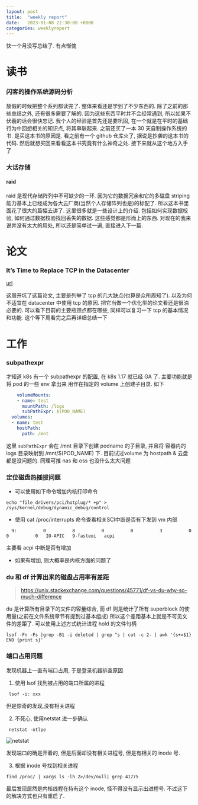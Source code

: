 ```yaml
---
layout: post
title:  "weekly report"
date:   2023-01-08 22:30:08 +0800
categories: weeklyreport
---
```


快一个月没写总结了. 有点惭愧

# 读书

### 闪客的操作系统源码分析

放假的时候把整个系列都读完了. 整体来看还是学到了不少东西的. 除了之前的那些总结之外, 还有很多需要了解的. 因为这些东西平时并不会经常遇到, 所以如果不伏羲的话会很快忘记. 我个人的经验是首先还是要巩固, 在一个就是在平时的基础行为中回想相关的知识点, 将其串联起来. 之前还买了一本 30 天自制操作系统的书. 是买这本书的原因是. 看之前有一个 github 仓库火了, 据说是抄袭的这本书的代码. 然后就想买回来看看这本书究竟有什么神奇之处. 接下来就从这个地方入手了


### 大话存储

#### raid

raid 是现代存储阵列中不可缺少的一环. 因为它的数据冗余和它的多磁盘 striping 能力基本上已经成为各大云厂商(当然个人存储阵列也是)的标配了. 所以这本书里面花了很大的篇幅去讲了. 这里很多就是一些设计上的介绍. 包括如何实现数据校验, 如何通过数据校验找回丢失的数据. 这些感觉都是形而上的东西. 对现在的我来说并没有太大的用处, 所以还是简单过一遍, 直接进入下一篇.

# 论文

### It’s Time to Replace TCP in the Datacenter

[url](https://arxiv.org/pdf/2210.00714.pdf)

这周开坑了这篇论文, 主要是列举了 tcp 的几大缺点(也算是众所周知了). 以及为何不适宜在 datacenter 中使用 tcp 的原因. 把它当做一个优化型的论文看还是很油必要的. 可以看下目前的主要瓶颈点都在哪些, 同样可以复习一下 tcp 的基本情况和功能. 这个等下周看完之后再详细总结一下


# 工作

### subpathexpr

才知道 k8s 有一个 subpathexpr 的配置, 在 k8s 1.17 就已经 GA 了. 主要功能就是将 pod 的一些 env 拿出来 用作在指定的 volume 上创建子目录. 如下


```yaml
    volumeMounts:
    - name: test
      mountPath: /logs
      subPathExpr: $(POD_NAME)
  volumes:
  - name: test
    hostPath:
      path: /mnt
```
这里 ```subPathExpr``` 会在 /mnt 目录下创建 podname 的子目录, 并且将 容器内的 logs 目录映射到 /mnt/$(POD_NAME) 下. 目前试过volume 为 hostpath & 云盘都是没问题的. 同理可推 nas 和 oss 也没什么太大问题

### 定位磁盘热插拔问题

- 可以使用如下命令增加内核打印命令
```
echo "file drivers/pci/hotplug/* +p" > /sys/kernel/debug/dynamic_debug/control
```
- 使用 cat /proc/interrupts 命令查看相关SCI中断是否有下发到 vm 内部
```
  9:          0          8          0          0          3          0          0          0   IO-APIC   9-fasteoi   acpi
```
主要看 acpi 中断是否有增加
- 如果有增加, 则大概率是内核方面的问题了


### du 和 df 计算出来的磁盘占用率有差距

> https://unix.stackexchange.com/questions/45771/df-vs-du-why-so-much-difference

du 是计算所有目录下的文件的容量综合, 而 df 则是统计了所有 superblock 的使用量(之前在文件系统章节有提到过基本组成) 所以这个差距基本上就是不可见文件的差距了. 可以使用上述方式统计进程 hold 的文件句柄

```
lsof -Fn -Fs |grep -B1 -i deleted | grep ^s | cut -c 2- | awk '{s+=$1} END {print s}'
```

### 端口占用问题

发现机器上一直有端口占用, 于是登录机器排查原因

1. 使用 lsof 找到被占用的端口所属的进程

``` lsof -i: xxx```

但是惊奇的发现,没有相关进程

2. 不死心, 使用netstat 进一步确认

``` netstat -ntlpe```

![netstat](/assets/img/port_occupied.png)

发现端口的确是开着的, 但是后面却没有相关进程号, 但是有相关的 inode 号.

3. 根据 inode 号找到相关进程

```find /proc/ | xargs ls -lh 2>/dev/null| grep 41775```

最后发现居然是内核线程在持有这个 inode, 怪不得没有显示出进程号. 不过这下的解决方式也只有重启了.